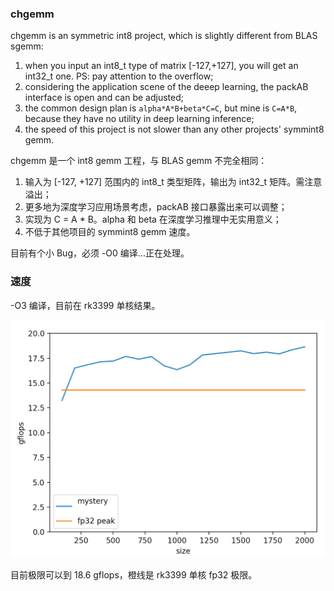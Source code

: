 ### chgemm

chgemm is an symmetric int8 project, which is slightly different from BLAS sgemm:
1. when you input an int8_t type of matrix [-127,+127], you will get an int32_t one. PS: pay attention to the overflow;
2. considering the application scene of the deeep learning, the packAB interface is open and can be adjusted;
3. the common design plan is `alpha*A*B+beta*C=C`, but mine is `C=A*B`, because they have no utility in deep learning inference;
4. the speed of this project is not slower than any other projects' symmint8 gemm.


chgemm 是一个 int8 gemm 工程，与 BLAS gemm 不完全相同：

1. 输入为 [-127, +127] 范围内的 int8_t 类型矩阵，输出为 int32_t 矩阵。需注意溢出；
2. 更多地为深度学习应用场景考虑，packAB 接口暴露出来可以调整；
3. 实现为 C = A * B。alpha 和 beta 在深度学习推理中无实用意义；
3. 不低于其他项目的 symmint8 gemm 速度。

目前有个小 Bug，必须 -O0 编译...正在处理。

### 速度
-O3 编译，目前在 rk3399 单核结果。

![尺寸和gflops结果](0.png)

目前极限可以到 18.6 gflops，橙线是 rk3399 单核 fp32 极限。 
